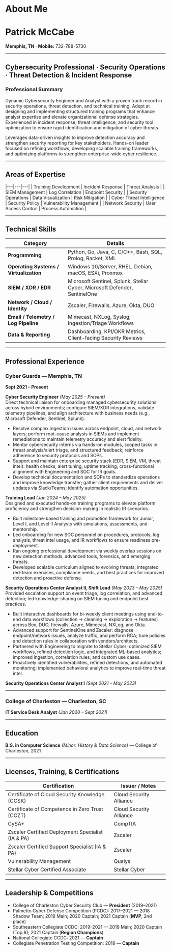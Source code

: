 
# About Me

# Patrick McCabe

**Memphis, TN** · **Mobile:** 732-788-5730 

---

## Cybersecurity Professional · Security Operations · Threat Detection & Incident Response

### Professional Summary
Dynamic Cybersecurity Engineer and Analyst with a proven track record in security operations, threat detection, and technical training. Adept at designing and implementing structured training programs that enhance analyst expertise and elevate organizational defense strategies. Experienced in incident response, threat intelligence, and security tool optimization to ensure rapid identification and mitigation of cyber threats.

Leverages data-driven insights to improve detection accuracy and strengthen security reporting for key stakeholders. Hands-on leader focused on refining workflows, developing scalable training frameworks, and optimizing platforms to strengthen enterprise-wide cyber resilience.

---

## Areas of Expertise

|---|---|---|
| Training Development | Incident Response | Threat Analysis |
| SIEM Management | Log Correlation | Endpoint Security |
| Security Operations | Data Visualization | Risk Mitigation |
| Cyber Threat Intelligence | Security Policy | Vulnerability Management |
| Network Security | User Access Control | Process Automation |

---

## Technical Skills

| Category | Details |
|---|---|
| **Programming** | Python, Go, Java, C, C/C++, Bash, SQL, Prolog, Racket, XML |
| **Operating Systems / Virtualization** | Windows 10/Server, RHEL, Debian, macOS, ESXi, Proxmox |
| **SIEM / XDR / EDR** | Microsoft Sentinel, Splunk, Stellar Cyber, Microsoft Defender, SentinelOne |
| **Network / Cloud / Identity** | Zscaler, Firewalls, Azure, Okta, DUO |
| **Email / Telemetry / Log Pipeline** | Mimecast, NXLog, Syslog, Ingestion/Triage Workflows |
| **Data & Reporting** | Dashboarding, KPI/OKR Metrics, Client-facing Security Reviews |

---

## Professional Experience

### Cyber Guards — Memphis, TN
**Sept 2021 – Present**

**Cyber Security Engineer** *(May 2025 – Present)*  
Direct technical liaison for onboarding managed cybersecurity solutions across hybrid environments; configure SIEM/XDR integrations, validate telemetry pipelines, and align architecture with business needs (e.g., Microsoft Defender, Sentinel, Splunk).
- Resolve complex ingestion issues across endpoint, cloud, and network layers; perform root-cause analysis in SIEMs and implement remediations to maintain telemetry accuracy and alert fidelity.
- Mentor cybersecurity interns via hands-on modules, scoped tasks in threat analysis/alert triage, and structured feedback; reinforce adherence to security protocols and SOPs.
- Support and maintain enterprise security stack (EDR, SIEM, VM, threat intel): health checks, alert tuning, uptime tracking; cross-functional alignment with Engineering and SOC for IR goals.
- Develop technical documentation and SOPs to standardize operations and improve knowledge transfer; gather client requirements and deliver updates via Slack/Teams; identify automation opportunities.

**Training Lead** *(Jan 2024 – May 2025)*  
Designed and executed hands-on training programs to elevate platform proficiency and strengthen decision-making in realistic IR scenarios.
- Built milestone-based training and promotion framework for Junior, Level I, and Level II Analysts with simulations, assessments, and mentorship.
- Led onboarding for new SOC personnel on procedures, protocols, log analysis, threat intel usage, and IR workflows to ensure readiness pre-deployment.
- Ran ongoing professional development via weekly overlap sessions on new detection methods, advanced tools, forensics, and emerging threats.
- Developed scalable curriculum aligned to evolving threats; integrated red-team exercises, compliance needs, and best practices for improved detection and proactive defense.

**Security Operations Center Analyst II, Shift Lead** *(May 2023 – May 2025)*  
Provided escalation support on event triage, log correlation, and advanced detection; led knowledge-sharing on SIEM tuning and endpoint best practices.
- Built interactive dashboards for bi-weekly client meetings using end-to-end data workflows (collection → cleaning → exploration → features) across Box, DUO, firewalls, Azure, Mimecast, NXLog, and Okta.
- Advanced support for SentinelOne and Zscaler: diagnose endpoint/network issues, analyze traffic, and perform RCA; tune policies and detection rules in collaboration with vendors/architects.
- Partnered with Engineering to migrate to Stellar Cyber; optimized SIEM workflows, refined detection logic, and integrated ML-based analytics; improved ingestion, correlation rules, and custom use cases.
- Proactively identified vulnerabilities, refined detections, and automated monitoring; implemented behavioral analytics to improve real-time threat intel.

**Security Operations Center Analyst I** *(Sept 2021 – May 2023)*

---

### College of Charleston — Charleston, SC
**IT Service Desk Analyst** *(Jan 2020 – Sept 2021)*

---

## Education
**B.S. in Computer Science** *(Minor: History & Data Science)* — College of Charleston, 2021

---

## Licenses, Training, & Certifications

| Certification | Issuer / Notes |
|---|---|
| Certificate of Cloud Security Knowledge (CCSK) | Cloud Security Alliance |
| Certificate of Competence in Zero Trust (CCZT) | Cloud Security Alliance |
| CySA+ | CompTIA |
| Zscaler Certified Deployment Specialist (IA & PA) | Zscaler |
| Zscaler Certified Support Specialist (IA & PA) | Zscaler |
| Vulnerability Management | Qualys |
| Stellar Cyber Certified Associate | Stellar Cyber |

---

## Leadership & Competitions
- College of Charleston Cyber Security Club — **President** (2019–2021)
- Palmetto Cyber Defense Competition (PCDC): 2017–2021 — 2018 Shadow Team; 2019 Main; 2020 Captain; 2021 Captain (**MVP**, 2nd place)
- Southeastern Collegiate CCDC: 2019–2021 — 2019 Main; 2020 Captain (Top 8); 2021 Captain (**Region Champions**)
- National Collegiate CCDC: 2021 — **Captain**
- Collegiate Penetration Testing Competition: 2019 — **Captain**
